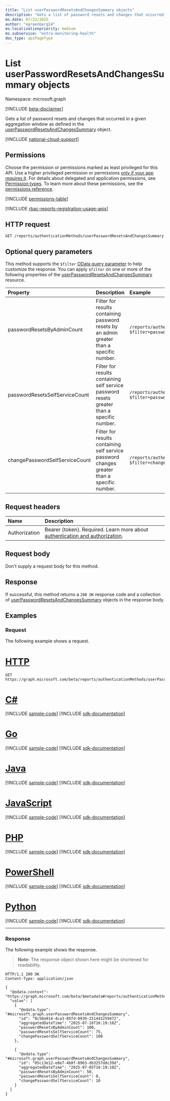```yaml
---
title: "List userPasswordResetsAndChangesSummary objects"
description: "Gets a list of password resets and changes that occurred in a given aggregation window as defined in the userPasswordResetsAndChangesSummary object."
ms.date: 07/23/2025
author: "egreenberg14"
ms.localizationpriority: medium
ms.subservice: "entra-monitoring-health"
doc_type: apiPageType
---
```


# List userPasswordResetsAndChangesSummary objects

Namespace: microsoft.graph

[!INCLUDE [beta-disclaimer](../../includes/beta-disclaimer.md)]

Gets a list of password resets and changes that occurred in a given aggregation window as defined in the [userPasswordResetsAndChangesSummary](../resources/userpasswordresetsandchangessummary.md) object.

[!INCLUDE [national-cloud-support](../../includes/all-clouds.md)]

## Permissions

Choose the permission or permissions marked as least privileged for this API. Use a higher privileged permission or permissions [only if your app requires it](/graph/permissions-overview#best-practices-for-using-microsoft-graph-permissions). For details about delegated and application permissions, see [Permission types](/graph/permissions-overview#permission-types). To learn more about these permissions, see the [permissions reference](/graph/permissions-reference).

<!-- {
  "blockType": "permissions",
  "name": "authenticationmethodsroot-list-userpasswordresetsandchangessummary-permissions"
}
-->
[!INCLUDE [permissions-table](../includes/permissions/authenticationmethodsroot-list-userpasswordresetsandchangessummary-permissions.md)]

[!INCLUDE [rbac-reports-registration-usage-apis](../includes/rbac-for-apis/rbac-reports-registration-usage-apis.md)]

## HTTP request

<!-- {
  "blockType": "ignored"
}
-->
``` http
GET /reports/authenticationMethods/userPasswordResetsAndChangesSummary
```

## Optional query parameters

This method supports the `$filter` [OData query parameter](/graph/query-parameters) to help customize the response. You can apply `$filter` on one or more of the following properties of the [userPasswordResetsAndChangesSummary](../resources/userpasswordresetsandchangessummary.md) resource.

| Property          | Description                                                                                                                     | Example                                                                   |
|:------------------|:--------------------------------------------------------------------------------------------------------------------------------|:--------------------------------------------------------------------------|
| passwordResetsByAdminCount      | Filter for results containing password resets by an admin greater than a specific number. | `/reports/authenticationMethods/userPasswordResetsAndChangesSummary?$filter=passwordResetsByAdminCount gt 10`           |
| passwordResetsSelfServiceCount   | Filter for results containing self service password resets greater than a specific number.                                            | `/reports/authenticationMethods/userPasswordResetsAndChangesSummary?$filter=passwordResetsSelfServiceCount gt 10`        |
| changePasswordSelfServiceCount   | Filter for results containing self service password changes greater than a specific number.                                            | `/reports/authenticationMethods/userPasswordResetsAndChangesSummary?$filter=changePasswordSelfServiceCount gt 10`        |

## Request headers

|Name|Description|
|:---|:---|
|Authorization|Bearer {token}. Required. Learn more about [authentication and authorization](/graph/auth/auth-concepts).|

## Request body

Don't supply a request body for this method.

## Response

If successful, this method returns a `200 OK` response code and a collection of [userPasswordResetsAndChangesSummary](../resources/userpasswordresetsandchangessummary.md) objects in the response body.

## Examples

### Request

The following example shows a request.
# [HTTP](#tab/http)
<!-- {
  "blockType": "request",
  "name": "list_userpasswordresetsandchangessummary"
}
-->
``` http
GET https://graph.microsoft.com/beta/reports/authenticationMethods/userPasswordResetsAndChangesSummary
```

# [C#](#tab/csharp)
[!INCLUDE [sample-code](../includes/snippets/csharp/list-userpasswordresetsandchangessummary-csharp-snippets.md)]
[!INCLUDE [sdk-documentation](../includes/snippets/snippets-sdk-documentation-link.md)]

# [Go](#tab/go)
[!INCLUDE [sample-code](../includes/snippets/go/list-userpasswordresetsandchangessummary-go-snippets.md)]
[!INCLUDE [sdk-documentation](../includes/snippets/snippets-sdk-documentation-link.md)]

# [Java](#tab/java)
[!INCLUDE [sample-code](../includes/snippets/java/list-userpasswordresetsandchangessummary-java-snippets.md)]
[!INCLUDE [sdk-documentation](../includes/snippets/snippets-sdk-documentation-link.md)]

# [JavaScript](#tab/javascript)
[!INCLUDE [sample-code](../includes/snippets/javascript/list-userpasswordresetsandchangessummary-javascript-snippets.md)]
[!INCLUDE [sdk-documentation](../includes/snippets/snippets-sdk-documentation-link.md)]

# [PHP](#tab/php)
[!INCLUDE [sample-code](../includes/snippets/php/list-userpasswordresetsandchangessummary-php-snippets.md)]
[!INCLUDE [sdk-documentation](../includes/snippets/snippets-sdk-documentation-link.md)]

# [PowerShell](#tab/powershell)
[!INCLUDE [sample-code](../includes/snippets/powershell/list-userpasswordresetsandchangessummary-powershell-snippets.md)]
[!INCLUDE [sdk-documentation](../includes/snippets/snippets-sdk-documentation-link.md)]

# [Python](#tab/python)
[!INCLUDE [sample-code](../includes/snippets/python/list-userpasswordresetsandchangessummary-python-snippets.md)]
[!INCLUDE [sdk-documentation](../includes/snippets/snippets-sdk-documentation-link.md)]

---

### Response

The following example shows the response.
>**Note:** The response object shown here might be shortened for readability.
<!-- {
  "blockType": "response",
  "truncated": true,
  "@odata.type": "microsoft.graph.userPasswordResetsAndChangesSummary"
}
-->
``` http
HTTP/1.1 200 OK
Content-Type: application/json

{
  "@odata.context": "https://graph.microsoft.com/beta/$metadata#reports/authenticationMethods/userPasswordResetsAndChangesSummary",  
  "value": [
    {
      "@odata.type": "#microsoft.graph.userPasswordResetsAndChangesSummary",
      "id": "8c50a914-4ca3-85fd-0939-251441259472",
      "aggregatedDateTime": "2025-07-16T16:19:18Z",
      "passwordResetsByAdminCount": 100,
      "passwordResetsSelfServiceCount": 75,
      "changePasswordSelfServiceCount": 100
    },

    {
      "@odata.type": "#microsoft.graph.userPasswordResetsAndChangesSummary",
      "id": "05c13e12-e8e7-4b8f-8963-db3257ddc39d",
      "aggregatedDateTime": "2025-07-05T16:19:18Z",
      "passwordResetsByAdminCount": 50,
      "passwordResetsSelfServiceCount": 0,
      "changePasswordSelfServiceCount": 10
    }    
  ]
}
```

